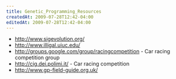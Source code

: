 ```yaml
---
title: Genetic_Programming_Resources
createdAt: 2009-07-28T12:42-04:00
editedAt: 2009-07-28T12:42-04:00
---
```


* http://www.sigevolution.org/
* http://www.illigal.uiuc.edu/
* http://groups.google.com/group/racingcompetition - Car racing competition group
* http://cig.dei.polimi.it/ - Car racing competition
* http://www.gp-field-guide.org.uk/

